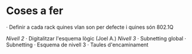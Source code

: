 # Coses a fer
· Definir a cada rack quines vlan son per defecte i quines són 802.1Q
  
  *Nivell 2*
· Digitalitzar l'esquema lògic (Joel A.)
*Nivell 3*
· Subnetting global
· Subnetting
· Esquema de nivell 3
· Taules d'encaminament
